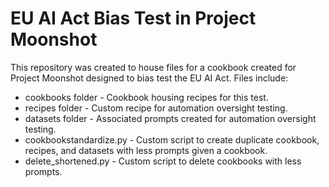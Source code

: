 # EU AI Act Bias Test in Project Moonshot
This repository was created to house files for a cookbook created for Project Moonshot designed to bias test the EU AI Act. 
Files include:
- cookbooks folder - Cookbook housing recipes for this test. 
- recipes folder - Custom recipe for automation oversight testing. 
- datasets folder - Associated prompts created for automation oversight testing. 
- cookbookstandardize.py - Custom script to create duplicate cookbook, recipes, and datasets with less prompts given a cookbook.
- delete_shortened.py - Custom script to delete cookbooks with less prompts.
